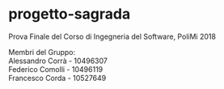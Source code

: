 # progetto-sagrada  

Prova Finale del Corso di Ingegneria del Software, PoliMi 2018

Membri del Gruppo:  
Alessandro Corrà - 10496307  
Federico Comolli - 10496119    
Francesco Corda - 10527649

